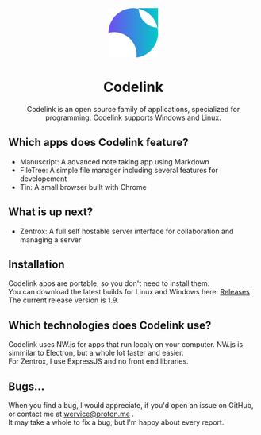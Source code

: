 <div align=center>
<img src="images/icon.svg" height=100>
</div>

<h1 align=center>Codelink</h1>

<div align=center>Codelink is an open source family of applications, specialized for programming. Codelink supports Windows and Linux.</div>

## Which apps does Codelink feature?
- Manuscript: A advanced note taking app using Markdown
- FileTree: A simple file manager including several features for developement
- Tin: A small browser built with Chrome

## What is up next?
- Zentrox: A full self hostable server interface for collaboration and managing a server

## Installation 
Codelink apps are portable, so you don't need to install them.   
You can download the latest builds for Linux and Windows here: [Releases](https://github.com/Wervice/Codelink/releases/)   
The current release version is 1.9.

## Which technologies does Codelink use?
Codelink uses NW.js for apps that run localy on your computer. NW.js is simmilar to Electron, but a whole lot faster and easier.   
For Zentrox, I use ExpressJS and no front end libraries.

## Bugs...
When you find a bug, I would appreciate, if you'd open an issue on GitHub, or contact me at wervice@proton.me .    
It may take a whole to fix a bug, but I'm happy about every report.
